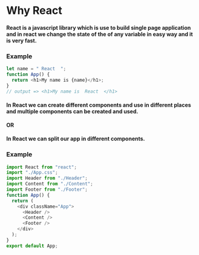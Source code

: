 # Why React

#### React is a javascript library which is use to build single page application and in react we change the state of the of any variable in easy way and it is very fast.

### Example

```js
let name = " React  ";
function App() {
  return <h1>My name is {name}</h1>;
}
// output => <h1>My name is  React  </h1>
```

#### In React we can create different components and use in different places and multiple components can be created and used.
<b>OR</b>

#### In React we can split our app in different components.

### Example

```js
import React from "react";
import "./App.css";
import Header from "./Header";
import Content from "./Content";
import Footer from "./Footer";
function App() {
  return (
    <div className="App">
      <Header />
      <Content />
      <Footer />
    </div>
  );
}
export default App;
```

